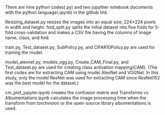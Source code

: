 There are nine python codes(.py) and two jupyther notebook documents with the python language(.ipynb) in the github link.

Resizing_dataset.py resizes the images into an equal size, 224×224 pixels in width and height. fold_split.py splits the initial dataset into five folds for 5-fold cross-validation and makes a CSV file having the columns of image name, class, and fold.

train.py, Test_dataset.py, SubPolicy.py, and CIFAR10Policy.py are used for training the model.

model_alexnet.py, models_vgg.py, Create_CAM_Final.py, and Test_dataset.py are used for creating class activation mapping(CAM). (The first codes are for extracting CAM using model AlexNet and VGGNet. In this study, only the model ResNet was used for extracting CAM since ResNet152 was the best model for the dataset.)

cm_plot_jupyter.ipynb creates the confusion matrix and Transforms vs Albumentations.ipynb calculates the image processing time when the transform from torchvision or the open-source library albumentations is used.
